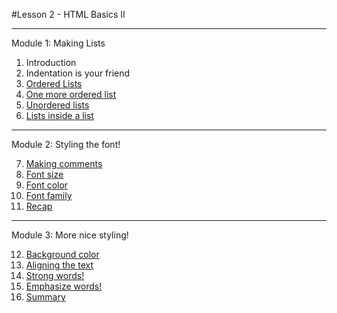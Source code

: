 #Lesson 2 - HTML Basics II

----------
Module 1: Making Lists

1. Introduction
2. Indentation is your friend
3. [Ordered Lists](Module1/ex3.html)
4. [One more ordered list](Module1/ex4.html)
5. [Unordered lists](Module1/ex5.html)
6. [Lists inside a list](Module1/ex6.html)

----------
Module 2: Styling the font!

7. [Making comments](Module2/ex7.html)
8. [Font size](Module2/ex8.html)
9. [Font color](Module2/ex9.html)
10. [Font family](Module2/ex10.html)
11. [Recap](Module2/ex11.html)

----------
Module 3: More nice styling!

12. [Background color]()
13. [Aligning the text]()
14. [Strong words!]()
15. [Emphasize words!]()
16. [Summary]()
